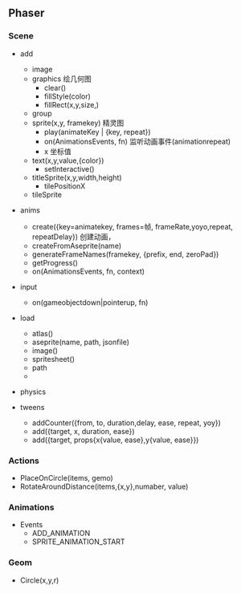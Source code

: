 ## Phaser
### Scene

- add
  - image
  - graphics 绘几何图
    - clear()
    - fillStyle(color)
    - fillRect(x,y,size,)
  - group
  - sprite(x,y, framekey) 精灵图
    - play(animateKey | {key, repeat})
    - on(AnimationsEvents, fn) 监听动画事件(animationrepeat)
    - x 坐标值
  - text(x,y,value,{color})
    - setInteractive()
  - titleSprite(x,y,width,height)
    - tilePositionX
  - tileSprite
  
- anims
  - create({key=animatekey, frames=帧, frameRate,yoyo,repeat, repeatDelay}) 创建动画，
  - createFromAseprite(name)
  - generateFrameNames(framekey, {prefix, end, zeroPad})
  - getProgress()
  - on(AnimationsEvents, fn, context)
- input
    - on(gameobjectdown|pointerup, fn)
- load
  - atlas()
  - aseprite(name, path, jsonfile)
  - image()
  - spritesheet()
  - path
  - 
- physics
- tweens
    - addCounter({from, to, duration,delay, ease, repeat, yoy})
    - add({target, x, duration, ease})
    - add({target, props{x{value, ease},y{value, ease}})

### Actions

- PlaceOnCircle(items, gemo)
- RotateAroundDistance(items,{x,y},numaber, value)

### Animations
 - Events
    - ADD_ANIMATION
    - SPRITE_ANIMATION_START
### Geom

- Circle(x,y,r)